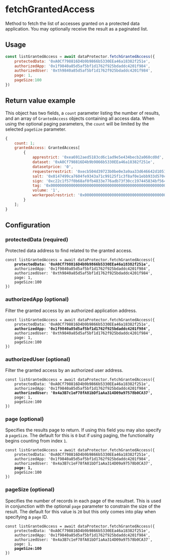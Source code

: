 # fetchGrantedAccess

Method to fetch the list of accesses granted on a protected data application. You may optionally receive the result as a paginated list.

## Usage

```javascript
const listGrantedAccess = await dataProtector.fetchGrantedAccess({
    protectedData: '0xA0Cf798816D4b9b9866b5330EEa46a18382f251e',
    authorizedApp: '0x1f9840a85d5af5bf1d1762f925bdaddc4201f984',
    authorizedUser: '0xth9840a85d5af5bf1d1762f925bdaddc4201f984',
    page: 1,
    pageSize:100
})
```

## Return value example

This object has two fields, a `count` parameter listing the number of results, and an array of `GrantedAccess` objects containing all access data. When using the optional paging parameters, the `count` will be limited by the selected `pageSize` parameter.

```javascript
{
    count: 1;
    grantedAccess: GrantedAccess[
        {
            apprestrict: '0xea6912aed5183cd6c1ad9e5e434becb2a060cd0d',
            dataset: '0xA0Cf798816D4b9b9866b5330EEa46a18382f251e',
            datasetprice: '0',
            requesterrestrict: '0xecb504d39723b0be0e3a9aa33d646642d1051ee1',
            salt: '0x0147499ca7604fe9343a71c99125f1c3f8af0e1ebb933d570cb653ef8eb043b8'
            sign: '0xc22c1f57f0b68af0fb4833e776adb73f30cc197445834bf564e9829913e104b07ab856ac39085edb5c9180f430c1ee2f29021ae33cd79eb0ddb73181e347799f1b',
            tag: '0x0000000000000000000000000000000000000000000000000000000000000003',
            volume: '1',
            workerpoolrestrict: '0x0000000000000000000000000000000000000000'
        }
    ];
}
```

## Configuration

### protectedData (required)

Protected data address to find related to the granted access.

<pre class="language-javascript"><code class="lang-javascript">const listGrantedAccess = await dataProtector.fetchGrantedAccess({
<strong>    protectedData: '0xA0Cf798816D4b9b9866b5330EEa46a18382f251e',</strong>
    authorizedApp: '0x1f9840a85d5af5bf1d1762f925bdaddc4201f984',
    authorizedUser: '0xth9840a85d5af5bf1d1762f925bdaddc4201f984',
    page: 1,
    pageSize:100
})
</code></pre>

### authorizedApp (optional)

Filter the granted access by an authorized application address.

<pre class="language-javascript"><code class="lang-javascript">const listGrantedAccess = await dataProtector.fetchGrantedAccess({        
    protectedData: '0xA0Cf798816D4b9b9866b5330EEa46a18382f251e',
<strong>    authorizedApp: '0x1f9840a85d5af5bf1d1762f925bdaddc4201f984',</strong>
    authorizedUser: '0xth9840a85d5af5bf1d1762f925bdaddc4201f984',
    page: 1,
    pageSize:100
})
</code></pre>

### authorizedUser (optional)

Filter the granted access by an authorized user address.

<pre class="language-javascript"><code class="lang-javascript">const listGrantedAccess = await dataProtector.fetchGrantedAccess({
    protectedData: '0xA0Cf798816D4b9b9866b5330EEa46a18382f251e',
    authorizedApp: '0x1f9840a85d5af5bf1d1762f925bdaddc4201f984',
<strong>    authorizedUser: '0x4a3B7c1eF78fA81bDf1aAa314D09a97578b0CA37',</strong>
    page: 1,
    pageSize:100
})
</code></pre>

### page (optional)

Specifies the results page to return. If using this field you may also specify a `pageSize`. The default for this is `0` but if using paging, the functionality begins counting from index `1`.

<pre class="language-javascript"><code class="lang-javascript">const listGrantedAccess = await dataProtector.fetchGrantedAccess({
    protectedData: '0xA0Cf798816D4b9b9866b5330EEa46a18382f251e',
    authorizedApp: '0x1f9840a85d5af5bf1d1762f925bdaddc4201f984',
    authorizedUser: '0x4a3B7c1eF78fA81bDf1aAa314D09a97578b0CA37',
    <strong>page: 1,</strong>
    pageSize:100
})
</code></pre>

### pageSize (optional)

Specifies the number of records in each page of the resultset. This is used in conjunction with the optional `page` parameter to constrain the size of the result. The default for this value is `20` but this only comes into play when specifying a `page` ID.

<pre class="language-javascript"><code class="lang-javascript">const listGrantedAccess = await dataProtector.fetchGrantedAccess({
    protectedData: '0xA0Cf798816D4b9b9866b5330EEa46a18382f251e',
    authorizedApp: '0x1f9840a85d5af5bf1d1762f925bdaddc4201f984',
    authorizedUser: '0x4a3B7c1eF78fA81bDf1aAa314D09a97578b0CA37',
    page: 1,
    <strong>pageSize:100</strong>
})
</code></pre>
